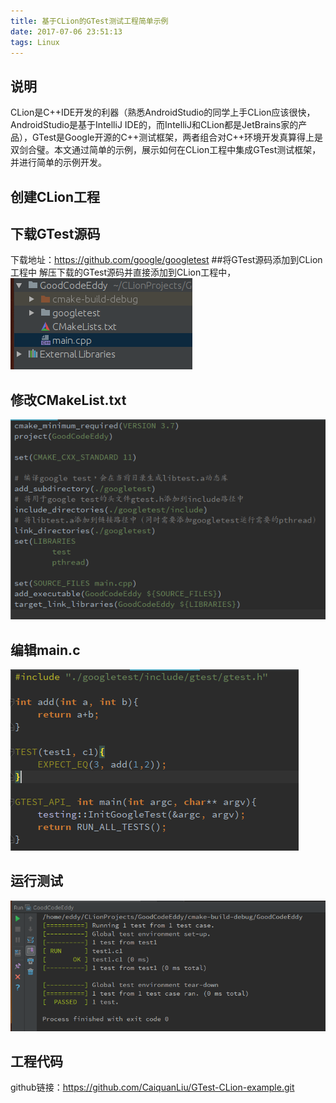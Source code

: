 ```yaml
---
title: 基于CLion的GTest测试工程简单示例
date: 2017-07-06 23:51:13
tags: Linux
---
```

## 说明
CLion是C++IDE开发的利器（熟悉AndroidStudio的同学上手CLion应该很快，AndroidStudio是基于IntelliJ IDE的，而IntelliJ和CLion都是JetBrains家的产品），GTest是Google开源的C++测试框架，两者组合对C++环境开发真算得上是双剑合璧。本文通过简单的示例，展示如何在CLion工程中集成GTest测试框架，并进行简单的示例开发。
## 创建CLion工程
## 下载GTest源码
下载地址：<https://github.com/google/googletest>
##将GTest源码添加到CLion工程中
解压下载的GTest源码并直接添加到CLion工程中，
![工程视图](基于CLion的GTest测试工程简单示例/工程视图.png)
## 修改CMakeList.txt
![CMakeList](基于CLion的GTest测试工程简单示例/CMakeList.png)
## 编辑main.c
![main.c](基于CLion的GTest测试工程简单示例/main.c.png)
## 运行测试
![result](基于CLion的GTest测试工程简单示例/result.png)
## 工程代码
github链接：<https://github.com/CaiquanLiu/GTest-CLion-example.git>
